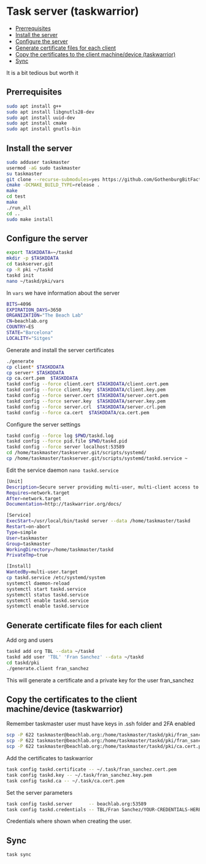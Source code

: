 # Task server (taskwarrior)

<!-- vim-markdown-toc GFM -->

- [Prerrequisites](#prerrequisites)
- [Install the server](#install-the-server)
- [Configure the server](#configure-the-server)
- [Generate certificate files for each client](#generate-certificate-files-for-each-client)
- [Copy the certificates to the client machine/device (taskwarrior)](#copy-the-certificates-to-the-client-machinedevice-taskwarrior)
- [Sync](#sync)

<!-- vim-markdown-toc -->

It is a bit tedious but worth it

## Prerrequisites

```bash
sudo apt install g++
sudo apt install libgnutls28-dev
sudo apt install uuid-dev
sudo apt install cmake
sudo apt install gnutls-bin
```

## Install the server

```bash
sudo adduser taskmaster
usermod -aG sudo taskmaster
su taskmaster
git clone --recurse-submodules=yes https://github.com/GothenburgBitFactory/taskserver.git taskserver.git
cmake -DCMAKE_BUILD_TYPE=release .
make
cd test
make
./run_all
cd ..
sudo make install
```

## Configure the server

```bash
export TASKDDATA=~/taskd
mkdir -p $TASKDDATA
cd taskserver.git
cp -R pki ~/taskd
taskd init
nano ~/taskd/pki/vars
```

In `vars` we have information about the server

```bash
BITS=4096
EXPIRATION_DAYS=3650
ORGANIZATION="The Beach Lab"
CN=beachlab.org
COUNTRY=ES
STATE="Barcelona"
LOCALITY="Sitges"
```

Generate and install the server certificates

```bash
./generate
cp client* $TASKDDATA
cp server* $TASKDDATA
cp ca.cert.pem  $TASKDDATA
taskd config --force client.cert $TASKDDATA/client.cert.pem
taskd config --force client.key  $TASKDDATA/client.key.pem
taskd config --force server.cert $TASKDDATA/server.cert.pem
taskd config --force server.key  $TASKDDATA/server.key.pem
taskd config --force server.crl  $TASKDDATA/server.crl.pem
taskd config --force ca.cert  $TASKDDATA/ca.cert.pem
```

Configure the server settings

```bash
taskd config --force log $PWD/taskd.log
taskd config --force pid.file $PWD/taskd.pid
taskd config --force server localhost:53589
cd /home/taskmaster/taskserver.git/scripts/systemd/
cp /home/taskmaster/taskserver.git/scripts/systemd/taskd.service ~
```

Edit the service daemon `nano taskd.service`

```bash
[Unit]
Description=Secure server providing multi-user, multi-client access to task data
Requires=network.target
After=network.target
Documentation=http://taskwarrior.org/docs/

[Service]
ExecStart=/usr/local/bin/taskd server --data /home/taskmaster/taskd
Restart=on-abort
Type=simple
User=taskmaster
Group=taskmaster
WorkingDirectory=/home/taskmaster/taskd
PrivateTmp=true

[Install]
WantedBy=multi-user.target
cp taskd.service /etc/systemd/system
systemctl daemon-reload
systemctl start taskd.service
systemctl status taskd.service
systemctl enable taskd.service
systemctl enable taskd.service
```

## Generate certificate files for each client

Add org and users

```bash
taskd add org TBL --data ~/taskd
taskd add user 'TBL' 'Fran Sanchez' --data ~/taskd
cd taskd/pki
./generate.client fran_sanchez
```

This will generate a certificate and a private key for the user fran_sanchez

## Copy the certificates to the client machine/device (taskwarrior)

Remember taskmaster user must have keys in .ssh folder and 2FA enabled

```bash
scp -P 622 taskmaster@beachlab.org:/home/taskmaster/taskd/pki/fran_sanchez.cert.pem ~/.task
scp -P 622 taskmaster@beachlab.org:/home/taskmaster/taskd/pki/fran_sanchez.key.pem ~/.task
scp -P 622 taskmaster@beachlab.org:/home/taskmaster/taskd/pki/ca.cert.pem ~/.task
```

Add the certificates to taskwarrior

```bash
task config taskd.certificate -- ~/.task/fran_sanchez.cert.pem
task config taskd.key -- ~/.task/fran_sanchez.key.pem
task config taskd.ca -- ~/.task/ca.cert.pem
```

Set the server parameters

```bash
task config taskd.server      -- beachlab.org:53589
task config taskd.credentials -- TBL/Fran Sanchez/YOUR-CREDENTIALS-HERE
```
Credentials where shown when creating the user.

## Sync

`task sync`

